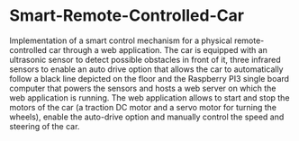 # Smart-Remote-Controlled-Car
Implementation of a smart control mechanism for a physical remote-controlled car through a web application.
The car is equipped with an ultrasonic sensor to detect possible obstacles in front of it, three infrared sensors to enable an auto drive option that allows the car to automatically follow a black line depicted on the floor and the Raspberry PI3 single board computer that powers the sensors and hosts a web server on which the web application is running.
The web application allows to start and stop the motors of the car (a traction DC motor and a servo motor for turning the wheels), enable the auto-drive option and manually control the speed and steering of the car.
